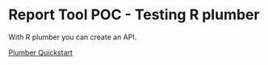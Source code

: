 # Report Tool POC - Testing R plumber


With R plumber you can create an API.


[Plumber Quickstart](https://www.rplumber.io/docs/quickstart.html#specifying-the-inputs)
